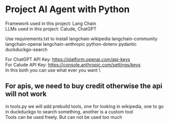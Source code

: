 # Project AI Agent with Python
Framework used in this project: Lang Chain \
LLMs used in this project: Calude, ChatGPT 

Use requirements.txt to install langchain wikipedia langchain-community langchain-openai langchain-anthropic python-dotenv pydantic duckduckgo-search 

For ChatGPT API Key: https://platform.openai.com/api-keys \
For Calude API Key: https://console.anthropic.com/settings/keys \
In this both you can use what ever you want \
## **For apis, we need to buy credit otherwise the api will not work** 

in tools.py we will add prebuild tools, one for looking in wikipedia, one to go in duckduckgo to search something, another is a custom tool \
Tools can be used freely. But can not be used too much

